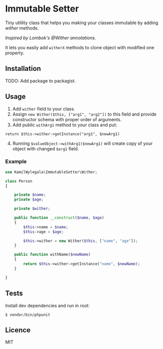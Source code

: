 # Immutable Setter

Tiny utillity class that helps you making your classes immutable by adding *wither* methods. 

*Inspired by Lombok's @Wither annotations.*

It lets you easily add `witherX` methods to clone object with modified one property.

## Installation

TODO: Add package to packagist.

## Usage

1. Add `wither` field to your class.
2. Assign `new Wither($this, ["arg1", "arg2"])` to this field and provide constructor schema with proper order of arguments.
3. Add public `withArg1` method to your class and put:
```
return $this->wither->getInstance("arg1", $newArg1)
```
4. Running `$valueObject->withArg1($newArg1)` will create copy of your object with changed `$arg1` field.

### Example 

```php
use KamilWylegala\ImmutableSetter\Wither;

class Person
{

    private $name;
    private $age;

    private $wither;

    public function __construct($name, $age)
    {
        $this->name = $name;
        $this->age = $age;

        $this->wither = new Wither($this, ["name", "age"]);
    }

    public function withName($newName)
    {
        return $this->wither->getInstance("name", $newName);   
    }

}
```

## Tests

Install dev dependencies and run in root:
```
$ vendor/bin/phpunit
```

## Licence

MIT

